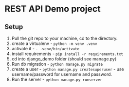 # REST API Demo project #

## Setup ##
1. Pull the git repo to your machine, cd to the directory.
2. create a virtualenv - `python -m venv .venv`
3. activate it - `. .venv/bin/activate`
4. install requirements - `pip install -r requirements.txt`
5. cd into django_demo folder (should see manage.py)
6. Run db migration - `python manage.py migrate`
7. create a user - `python manage.py createsuperuser` - use username/password for username and password.
8. Run the server - `python manage.py runserver`